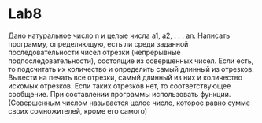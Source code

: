 # Lab8

Дано натуральное число n и целые числа a1, a2, . . . an. Написать программу, определяющую, есть ли среди заданной последовательности чисел отрезки (непрерывные подпоследовательности), состоящие из совершенных чисел. Если есть, то подсчитать их количество и определить самый длинный из отрезков. Вывести на печать все отрезки, самый длинный из них и количество искомых отрезков. Если таких отрезков нет, то соответствующее сообщение. При составлении программы использовать функции. (Совершенным числом называется целое число, которое равно сумме своих сомножителей, кроме его самого)